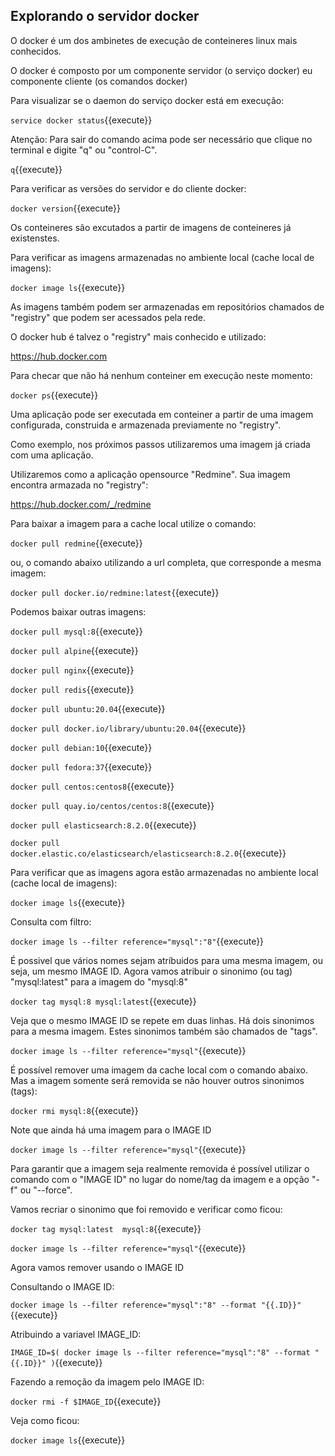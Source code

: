 


## Explorando o servidor docker

O docker é um dos ambinetes de execução de conteineres linux mais conhecidos.

O docker é composto por um componente servidor (o serviço docker) eu componente cliente (os comandos docker)

Para visualizar se o daemon do serviço docker está em execução:

`service docker status`{{execute}}

Atenção: Para sair do comando acima pode ser necessário que clique no terminal e digite "q" ou "control-C".

`q`{{execute}}

Para verificar as versões do servidor e do cliente docker:

`docker version`{{execute}}

Os conteineres são excutados a partir de imagens de conteineres já existenstes.

Para verificar as imagens armazenadas no ambiente local (cache local de imagens):

`docker image ls`{{execute}}

As imagens também podem ser armazenadas em repositórios chamados de "registry" que podem ser acessados pela rede.

O docker hub é talvez o "registry" mais conhecido e utilizado: 

https://hub.docker.com

Para checar que não há nenhum conteiner em execução neste momento:

`docker ps`{{execute}}

Uma aplicação pode ser executada em conteiner a partir de uma imagem configurada, construida e armazenada previamente no "registry".

Como exemplo, nos próximos passos utilizaremos uma imagem já criada com uma aplicação.

Utilizaremos como a aplicação opensource "Redmine". Sua imagem encontra armazada no "registry":

https://hub.docker.com/_/redmine

Para baixar a imagem para a cache local utilize o comando:

`docker pull redmine`{{execute}}

ou, o comando abaixo utilizando a url completa, que corresponde a mesma imagem:

`docker pull docker.io/redmine:latest`{{execute}}


Podemos baixar outras imagens:

`docker pull mysql:8`{{execute}}

`docker pull alpine`{{execute}}

`docker pull nginx`{{execute}}

`docker pull redis`{{execute}}

`docker pull ubuntu:20.04`{{execute}}

`docker pull docker.io/library/ubuntu:20.04`{{execute}}

`docker pull debian:10`{{execute}}

`docker pull fedora:37`{{execute}}

`docker pull centos:centos8`{{execute}}

`docker pull quay.io/centos/centos:8`{{execute}}

`docker pull elasticsearch:8.2.0`{{execute}}

`docker pull docker.elastic.co/elasticsearch/elasticsearch:8.2.0`{{execute}}

Para verificar que as imagens agora estão armazenadas no ambiente local (cache local de imagens):

`docker image ls`{{execute}}

Consulta com filtro:

`docker image ls --filter reference="mysql":"8"`{{execute}}

É possivel que vários nomes sejam atríbuidos para uma mesma imagem, ou seja, um mesmo IMAGE ID.
Agora vamos atribuir o sinonimo (ou tag) "mysql:latest" para a imagem do "mysql:8"

`docker tag mysql:8 mysql:latest`{{execute}}

Veja que o mesmo IMAGE ID se repete em duas linhas. Há dois sinonimos para a mesma imagem. Estes sinonimos também são chamados de "tags".

`docker image ls --filter reference="mysql"`{{execute}}

É possível remover uma imagem da cache local com o comando abaixo. Mas a imagem somente será removida se não houver outros sinonimos (tags):

`docker rmi mysql:8`{{execute}}

Note que ainda há uma imagem para o IMAGE ID

`docker image ls --filter reference="mysql"`{{execute}}

Para garantir que a imagem seja realmente removida é possível utilizar o comando com o "IMAGE ID" no lugar do nome/tag da imagem e a opção "-f" ou "--force".

Vamos recriar o sinonimo que foi removido e verificar como ficou:

`docker tag mysql:latest  mysql:8`{{execute}}

`docker image ls --filter reference="mysql"`{{execute}}

Agora vamos remover usando o IMAGE ID

Consultando o IMAGE ID:

`docker image ls --filter reference="mysql":"8" --format "{{.ID}}"`{{execute}}

Atribuindo a variavel IMAGE_ID:

`IMAGE_ID=$( docker image ls --filter reference="mysql":"8" --format "{{.ID}}" )`{{execute}}

Fazendo a remoção da imagem pelo IMAGE ID:

`docker rmi -f $IMAGE_ID`{{execute}}

Veja como ficou:

`docker image ls`{{execute}}

